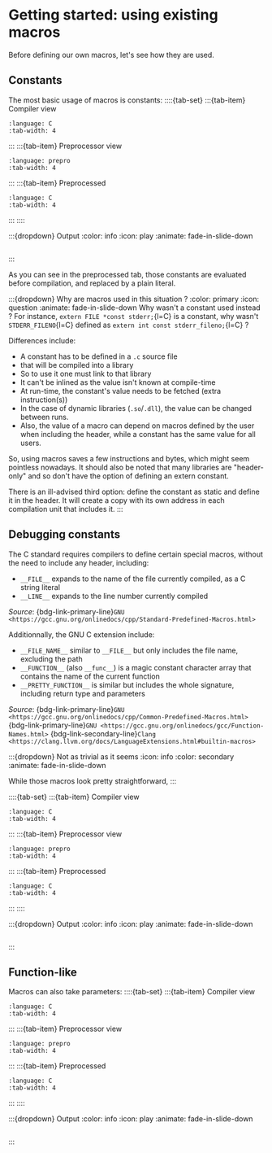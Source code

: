 # Getting started: using existing macros

Before defining our own macros, let's see how they are used.

## Constants

The most basic usage of macros is constants:
::::{tab-set}
:::{tab-item} Compiler view
```{literalinclude} ../samples/02_constants.c
:language: C
:tab-width: 4
```
:::
:::{tab-item} Preprocessor view
```{literalinclude} ../samples/02_constants.c
:language: prepro
:tab-width: 4
```
:::
:::{tab-item} Preprocessed
```{literalinclude} ../preprocessed/02_constants.i
:language: C
:tab-width: 4
```
:::
::::

:::{dropdown} Output
:color: info
:icon: play
:animate: fade-in-slide-down
```{include} ../outputs/02_constants.txt
```
:::

As you can see in the preprocessed tab, those constants are evaluated before compilation, and replaced by a plain literal.

:::{dropdown} Why are macros used in this situation ?
:color: primary
:icon: question
:animate: fade-in-slide-down
Why wasn't a constant used instead ? For instance, `extern FILE *const stderr;`{l=C} is a constant, why wasn't `STDERR_FILENO`{l=C} defined as `extern int const stderr_fileno;`{l=C} ?

Differences include:
 * A constant has to be defined in a `.c` source file
 * that will be compiled into a library
 * So to use it one must link to that library
 * It can't be inlined as the value isn't known at compile-time
 * At run-time, the constant's value needs to be fetched (extra instruction(s))
 * In the case of dynamic libraries (`.so`/`.dll`), the value can be changed between runs.
 * Also, the value of a macro can depend on macros defined by the user when including the header, while a constant has the same value for all users.

So, using macros saves a few instructions and bytes, which might seem pointless nowadays. It should also be noted that many libraries are "header-only" and so don't have the option of defining an extern constant.

There is an ill-advised third option: define the constant as static and define it in the header. It will create a copy with its own address in each compilation unit that includes it.
:::

## Debugging constants

The C standard requires compilers to define certain special macros, without the need to include any header, including:

- `__FILE__` expands to the name of the file currently compiled, as a C string literal
- `__LINE__` expands to the line number currently compiled

_Source_: {bdg-link-primary-line}`GNU <https://gcc.gnu.org/onlinedocs/cpp/Standard-Predefined-Macros.html>`

Additionnally, the GNU C extension include:
- `__FILE_NAME__` similar to `__FILE__` but only includes the file name, excluding the path
- `__FUNCTION__` (also `__func__`) is a magic constant character array that contains the name of the current function
- `__PRETTY_FUNCTION__` is similar but includes the whole signature, including return type and parameters

_Source_: {bdg-link-primary-line}`GNU <https://gcc.gnu.org/onlinedocs/cpp/Common-Predefined-Macros.html>`
{bdg-link-primary-line}`GNU <https://gcc.gnu.org/onlinedocs/gcc/Function-Names.html>`
{bdg-link-secondary-line}`Clang <https://clang.llvm.org/docs/LanguageExtensions.html#builtin-macros>`

:::{dropdown} Not as trivial as it seems
:icon: info
:color: secondary
:animate: fade-in-slide-down

While those macros look pretty straightforward,
:::

::::{tab-set}
:::{tab-item} Compiler view
```{literalinclude} ../samples/02_debug.c
:language: C
:tab-width: 4
```
:::
:::{tab-item} Preprocessor view
```{literalinclude} ../samples/02_debug.c
:language: prepro
:tab-width: 4
```
:::
:::{tab-item} Preprocessed
```{literalinclude} ../preprocessed/02_debug.i
:language: C
:tab-width: 4
```
:::
::::

:::{dropdown} Output
:color: info
:icon: play
:animate: fade-in-slide-down
```{literalinclude} ../outputs/02_debug.txt
```
:::

## Function-like

Macros can also take parameters:
::::{tab-set}
:::{tab-item} Compiler view
```{literalinclude} ../samples/02_functionlike.c
:language: C
:tab-width: 4
```
:::
:::{tab-item} Preprocessor view
```{literalinclude} ../samples/02_functionlike.c
:language: prepro
:tab-width: 4
```
:::
:::{tab-item} Preprocessed
```{literalinclude} ../preprocessed/02_functionlike.i
:language: C
:tab-width: 4
```
:::
::::

:::{dropdown} Output
:color: info
:icon: play
:animate: fade-in-slide-down
```{include} ../outputs/02_functionlike.txt
```
:::
